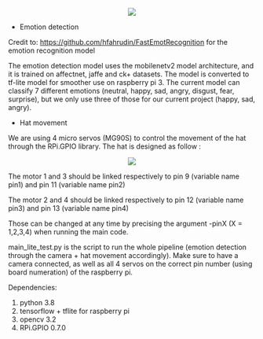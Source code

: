 <p align="center">
  <img  src="https://user-images.githubusercontent.com/25025173/51177457-37460a00-18f2-11e9-8858-9c51f6c987a1.gif">
</p>

-	Emotion detection

Credit to: https://github.com/hfahrudin/FastEmotRecognition for the emotion recognition model

The emotion detection model uses the mobilenetv2 model architecture, and it is trained on affectnet, jaffe and ck+ datasets. The model is converted to tf-lite model for smoother use on raspberry pi 3. The current model can classify 7 different emotions (neutral, happy, sad, angry, disgust, fear, surprise), but we only use three of those for our current project (happy, sad, angry).

-	Hat movement 

We are using 4 micro servos (MG90S) to control the movement of the hat through the RPi.GPIO library. The hat is designed as follow :
<p align="center">
  <img  src="https://user-images.githubusercontent.com/91775734/145547381-41a32b53-d967-483b-87f4-05ca813f9fcd.png">
</p>

The motor 1 and 3 should be linked respectively to pin 9 (variable name pin1) and pin 11 (variable name pin2)

The motor 2 and 4 should be linked respectively to pin 12 (variable name pin3) and pin 13 (variable name pin4)

Those can be changed at any time by precising the argument -pinX (X = 1,2,3,4) when running the main code.

main_lite_test.py is the script to run the whole pipeline (emotion detection through the camera + hat movement accordingly). Make sure to have a camera connected, as well as all 4 servos on the correct pin number (using board numeration) of the raspberry pi. 

Dependencies:
1. python 3.8
2. tensorflow + tflite for raspberry pi
3. opencv 3.2
4. RPi.GPIO 0.7.0
